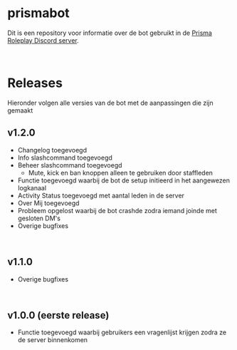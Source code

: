 # prismabot
Dit is een repository voor informatie over de bot gebruikt in de [Prisma Roleplay Discord server](https://discord.gg/sWmUJRKPHR).

<br>

# Releases
Hieronder volgen alle versies van de bot met de aanpassingen die zijn gemaakt

## v1.2.0
- Changelog toegevoegd
- Info slashcommand toegevoegd
- Beheer slashcommand toegevoegd
  - Mute, kick en ban knoppen alleen te gebruiken door staffleden 
- Functie toegevoegd waarbij de bot de setup initieerd in het aangewezen logkanaal
- Activity Status toegevoegd met aantal leden in de server
- Over Mij toegevoegd
- Probleem opgelost waarbij de bot crashde zodra iemand joinde met gesloten DM's
- Overige bugfixes
<br>

## v1.1.0
- Overige bugfixes
<br>

## v1.0.0 (eerste release)
- Functie toegevoegd waarbij gebruikers een vragenlijst krijgen zodra ze de server binnenkomen

